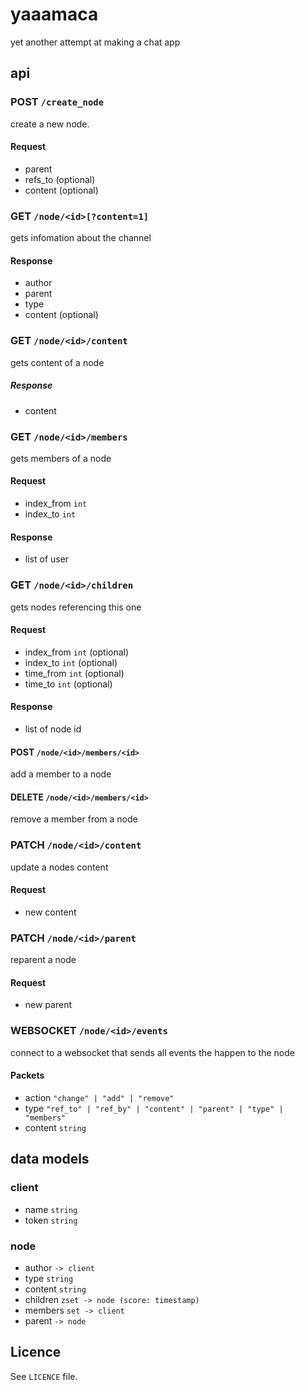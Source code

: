 # yaaamaca

yet another attempt at making a chat app 

## api

### POST `/create_node`
create a new node.
#### Request
- parent
- refs_to (optional)
- content (optional)

### GET `/node/<id>[?content=1]`
gets infomation about the channel
#### Response
- author
- parent
- type
- content (optional)

### GET `/node/<id>/content`
gets content of a node
##### Response
- content

### GET `/node/<id>/members`
gets members of a node
#### Request
- index_from `int`
- index_to `int`
#### Response
- list of user

### GET `/node/<id>/children`
gets nodes referencing this one
#### Request
- index_from `int` (optional)
- index_to `int` (optional)
- time_from `int` (optional)
- time_to `int` (optional)
#### Response
- list of node id

#### POST `/node/<id>/members/<id>`
add a member to a node

#### DELETE `/node/<id>/members/<id>`
remove a member from a node

### PATCH `/node/<id>/content`
update a nodes content
#### Request
- new content

### PATCH `/node/<id>/parent`
reparent a node
#### Request
- new parent

### WEBSOCKET `/node/<id>/events`
connect to a websocket that sends all events the happen to the node
#### Packets
- action `"change" | "add" | "remove"`
- type `"ref_to" | "ref_by" | "content" | "parent" | "type" | "members"`
- content `string`

## data models

### client
- name `string`
- token `string`

### node
- author `-> client`
- type `string`
- content `string`
- children `zset -> node (score: timestamp)`
- members `set -> client`
- parent `-> node`

## Licence

See `LICENCE` file.


